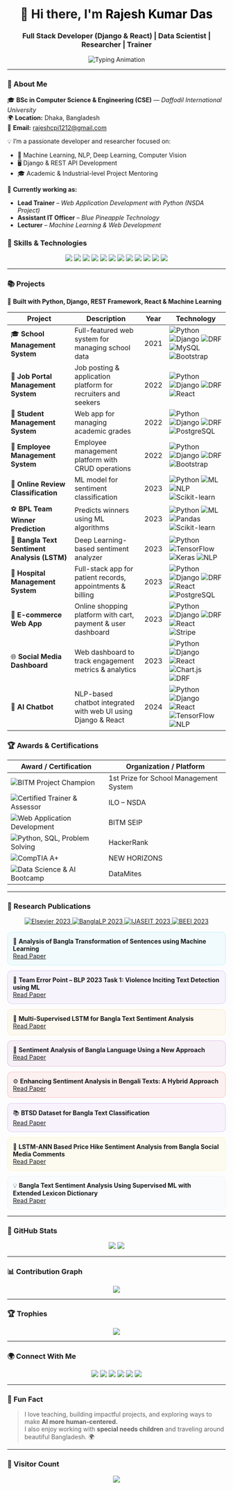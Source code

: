 <!-- Rajesh Kumar Das - Animated GitHub Profile -->

<h1 align="center">
  👋 Hi there, I'm <span style="color:#000000;">Rajesh Kumar Das</span>
</h1>
<h3 align="center">Full Stack Developer (Django & React) | Data Scientist | Researcher | Trainer</h3>

<p align="center">
  <img src="https://readme-typing-svg.herokuapp.com?font=Fira+Code&duration=2500&pause=500&color=0ef&center=true&vCenter=true&width=600&lines=Full+Stack+Developer+%28Django+%26+React%29;Machine+Learning+%7C+Deep+Learning;Data+Science+%7C+NLP+%7C+Computer+Vision;Trainer+%7C+Researcher+%7C+Mentor" alt="Typing Animation" />
</p>


---

### 🧠 About Me

🎓 **BSc in Computer Science & Engineering (CSE)** — *Daffodil International University*  
🌍 **Location:** Dhaka, Bangladesh  
📧 **Email:** rajeshcpi1212@gmail.com  

💡 I’m a passionate developer and researcher focused on:

- 🧠 Machine Learning, NLP, Deep Learning, Computer Vision  
- 🖥️ Django & REST API Development  
- 🎓 Academic & Industrial-level Project Mentoring  

🌱 **Currently working as:**

- **Lead Trainer** – *Web Application Development with Python (NSDA Project)*  
- **Assistant IT Officer** – *Blue Pineapple Technology*  
- **Lecturer** – *Machine Learning & Web Development*

### 🚀 Skills & Technologies

<p align="center">
  <!-- Skills badges -->
  <img src="https://img.shields.io/badge/Python-3776AB?style=for-the-badge&logo=python&logoColor=white" />
  <img src="https://img.shields.io/badge/Django-092E20?style=for-the-badge&logo=django&logoColor=white" />
  <img src="https://img.shields.io/badge/DRF-ff9900?style=for-the-badge&logo=django&logoColor=white" />
  <img src="https://img.shields.io/badge/React-61DAFB?style=for-the-badge&logo=react&logoColor=black" />
  <img src="https://img.shields.io/badge/PostgreSQL-316192?style=for-the-badge&logo=postgresql&logoColor=white" />
  <img src="https://img.shields.io/badge/MySQL-4479A1?style=for-the-badge&logo=mysql&logoColor=white" />
  <img src="https://img.shields.io/badge/Bootstrap-7952B3?style=for-the-badge&logo=bootstrap&logoColor=white" />
  <img src="https://img.shields.io/badge/HTML5-E34F26?style=for-the-badge&logo=html5&logoColor=white" />
  <img src="https://img.shields.io/badge/CSS3-1572B6?style=for-the-badge&logo=css3&logoColor=white" />
  <img src="https://img.shields.io/badge/JavaScript-F7DF1E?style=for-the-badge&logo=javascript&logoColor=black" />
  <img src="https://img.shields.io/badge/Docker-2496ED?style=for-the-badge&logo=docker&logoColor=white" />
  <img src="https://img.shields.io/badge/Git-F05032?style=for-the-badge&logo=git&logoColor=white" />
</p>

---
### 📚 Projects

🚧 **Built with Python, Django, REST Framework, React & Machine Learning**

| Project | Description | Year | Technology |
|---------|-------------|------|------------|
| 🎓 **School Management System** | Full-featured web system for managing school data | 2021 | ![Python](https://img.shields.io/badge/Python-3776AB?style=flat-square&logo=python) ![Django](https://img.shields.io/badge/Django-092E20?style=flat-square&logo=django) ![DRF](https://img.shields.io/badge/DRF-ff9900?style=flat-square) ![MySQL](https://img.shields.io/badge/MySQL-4479A1?style=flat-square&logo=mysql) ![Bootstrap](https://img.shields.io/badge/Bootstrap-7952B3?style=flat-square&logo=bootstrap) |
| 💼 **Job Portal Management System** | Job posting & application platform for recruiters and seekers | 2022 | ![Python](https://img.shields.io/badge/Python-3776AB?style=flat-square&logo=python) ![Django](https://img.shields.io/badge/Django-092E20?style=flat-square&logo=django) ![DRF](https://img.shields.io/badge/DRF-ff9900?style=flat-square) ![React](https://img.shields.io/badge/React-61DAFB?style=flat-square&logo=react) |
| 🏫 **Student Management System** | Web app for managing academic grades | 2022 | ![Python](https://img.shields.io/badge/Python-3776AB?style=flat-square&logo=python) ![Django](https://img.shields.io/badge/Django-092E20?style=flat-square&logo=django) ![DRF](https://img.shields.io/badge/DRF-ff9900?style=flat-square) ![PostgreSQL](https://img.shields.io/badge/PostgreSQL-316192?style=flat-square&logo=postgresql) |
| 🍳 **Employee Management System** | Employee management platform with CRUD operations | 2022 | ![Python](https://img.shields.io/badge/Python-3776AB?style=flat-square&logo=python) ![Django](https://img.shields.io/badge/Django-092E20?style=flat-square&logo=django) ![DRF](https://img.shields.io/badge/DRF-ff9900?style=flat-square) ![Bootstrap](https://img.shields.io/badge/Bootstrap-7952B3?style=flat-square&logo=bootstrap) |
| 💬 **Online Review Classification** | ML model for sentiment classification | 2023 | ![Python](https://img.shields.io/badge/Python-3776AB?style=flat-square&logo=python) ![ML](https://img.shields.io/badge/Machine%20Learning-F7DF1E?style=flat-square) ![NLP](https://img.shields.io/badge/NLP-22D3EE?style=flat-square) ![Scikit-learn](https://img.shields.io/badge/Scikit--learn-F7931E?style=flat-square) |
| ⚽ **BPL Team Winner Prediction** | Predicts winners using ML algorithms | 2023 | ![Python](https://img.shields.io/badge/Python-3776AB?style=flat-square&logo=python) ![ML](https://img.shields.io/badge/Machine%20Learning-F7DF1E?style=flat-square) ![Pandas](https://img.shields.io/badge/Pandas-150458?style=flat-square) ![Scikit-learn](https://img.shields.io/badge/Scikit--learn-F7931E?style=flat-square) |
| 🤖 **Bangla Text Sentiment Analysis (LSTM)** | Deep Learning-based sentiment analyzer | 2023 | ![Python](https://img.shields.io/badge/Python-3776AB?style=flat-square&logo=python) ![TensorFlow](https://img.shields.io/badge/TensorFlow-FF6F00?style=flat-square&logo=tensorflow) ![Keras](https://img.shields.io/badge/Keras-D00000?style=flat-square) ![NLP](https://img.shields.io/badge/NLP-22D3EE?style=flat-square) |
| 🏥 **Hospital Management System** | Full-stack app for patient records, appointments & billing | 2023 | ![Python](https://img.shields.io/badge/Python-3776AB?style=flat-square&logo=python) ![Django](https://img.shields.io/badge/Django-092E20?style=flat-square&logo=django) ![DRF](https://img.shields.io/badge/DRF-ff9900?style=flat-square) ![React](https://img.shields.io/badge/React-61DAFB?style=flat-square&logo=react) ![PostgreSQL](https://img.shields.io/badge/PostgreSQL-316192?style=flat-square&logo=postgresql) |
| 🛒 **E-commerce Web App** | Online shopping platform with cart, payment & user dashboard | 2023 | ![Python](https://img.shields.io/badge/Python-3776AB?style=flat-square&logo=python) ![Django](https://img.shields.io/badge/Django-092E20?style=flat-square&logo=django) ![DRF](https://img.shields.io/badge/DRF-ff9900?style=flat-square) ![React](https://img.shields.io/badge/React-61DAFB?style=flat-square&logo=react) ![Stripe](https://img.shields.io/badge/Stripe-635BFF?style=flat-square) |
| 🌐 **Social Media Dashboard** | Web dashboard to track engagement metrics & analytics | 2023 | ![Python](https://img.shields.io/badge/Python-3776AB?style=flat-square&logo=python) ![Django](https://img.shields.io/badge/Django-092E20?style=flat-square&logo=django) ![React](https://img.shields.io/badge/React-61DAFB?style=flat-square&logo=react) ![Chart.js](https://img.shields.io/badge/Chart.js-FF6384?style=flat-square) ![DRF](https://img.shields.io/badge/DRF-ff9900?style=flat-square) |
| 🤖 **AI Chatbot** | NLP-based chatbot integrated with web UI using Django & React | 2024 | ![Python](https://img.shields.io/badge/Python-3776AB?style=flat-square&logo=python) ![Django](https://img.shields.io/badge/Django-092E20?style=flat-square&logo=django) ![React](https://img.shields.io/badge/React-61DAFB?style=flat-square&logo=react) ![TensorFlow](https://img.shields.io/badge/TensorFlow-FF6F00?style=flat-square&logo=tensorflow) ![NLP](https://img.shields.io/badge/NLP-22D3EE?style=flat-square) |

### 🏆 Awards & Certifications

| Award / Certification | Organization / Platform |
|----------------------|------------------------|
| ![BITM Project Champion](https://img.shields.io/badge/BITM_Project_Champion-1st%20Prize-blue?style=for-the-badge&logo=appveyor) | 1st Prize for School Management System |
| ![Certified Trainer & Assessor](https://img.shields.io/badge/Certified_Trainer_&_Assessor-ILO_NSDA-green?style=for-the-badge&logo=read-the-docs) | ILO – NSDA |
| ![Web Application Development](https://img.shields.io/badge/Web_Application_Development-BITM_SEIP-orange?style=for-the-badge&logo=html5) | BITM SEIP |
| ![Python, SQL, Problem Solving](https://img.shields.io/badge/Python_SQL_Problem_Solving-HackerRank-purple?style=for-the-badge&logo=hackerrank) | HackerRank |
| ![CompTIA A+](https://img.shields.io/badge/CompTIA_A%2B-NEW_HORIZONS-red?style=for-the-badge&logo=compass) | NEW HORIZONS |
| ![Data Science & AI Bootcamp](https://img.shields.io/badge/Data_Science_&_AI_Bootcamp-DataMites-blueviolet?style=for-the-badge&logo=databricks) | DataMites |

---
### 📖 Research Publications

<p align="center">

  <a href="https://www.sciencedirect.com/science/article/pii/S2405844023074893" target="_blank">
    <img alt="Elsevier 2023" src="https://img.shields.io/badge/Elsevier-2023-green?style=for-the-badge&logo=elsevier" />
  </a>
  <a href="https://aclanthology.org/2023.banglalp-1.44/" target="_blank">
    <img alt="BanglaLP 2023" src="https://img.shields.io/badge/BanglaLP-2023-orange?style=for-the-badge&logo=acm" />
  </a>
  
  <a href="https://ijaseit.insightsociety.org/index.php/ijaseit/article/view/18534" target="_blank">
    <img alt="IJASEIT 2023" src="https://img.shields.io/badge/IJASEIT-2023-red?style=for-the-badge&logo=researchgate" />
  </a>
 
  <a href="https://beei.org/index.php/EEI/article/view/7617" target="_blank">
    <img alt="BEEI 2023" src="https://img.shields.io/badge/BEEI-2023-yellow?style=for-the-badge&logo=researchgate" />
  </a>
 
</p>

<div style="display: grid; grid-template-columns: repeat(auto-fit, minmax(300px, 1fr)); gap: 12px; margin-top: 16px;">

<div style="background: rgba(34,211,238,0.05); padding: 12px; border-radius: 10px; border: 1px solid rgba(34,211,238,0.2); transition: transform 0.2s;">
  🧾 <b>Analysis of Bangla Transformation of Sentences using Machine Learning</b><br>
  <a href="https://aclanthology.org/2023.banglalp-1.30/" target="_blank">Read Paper</a>
</div>

<div style="background: rgba(124,58,237,0.05); padding: 12px; border-radius: 10px; border: 1px solid rgba(124,58,237,0.2); transition: transform 0.2s;">
  🧠 <b>Team Error Point – BLP 2023 Task 1: Violence Inciting Text Detection using ML</b><br>
  <a href="https://www.sciencedirect.com/science/article/pii/S2405844023074893" target="_blank">Read Paper</a>
</div>

<div style="background: rgba(255,165,0,0.05); padding: 12px; border-radius: 10px; border: 1px solid rgba(255,165,0,0.2); transition: transform 0.2s;">
  💬 <b>Multi-Supervised LSTM for Bangla Text Sentiment Analysis</b><br>
  <a href="https://aclanthology.org/2023.banglalp-1.44/" target="_blank">Read Paper</a>
</div>

<div style="background: rgba(128,0,128,0.05); padding: 12px; border-radius: 10px; border: 1px solid rgba(128,0,128,0.2); transition: transform 0.2s;">
  🧩 <b>Sentiment Analysis of Bangla Language Using a New Approach</b><br>
  <a href="https://www.sciencedirect.com/science/article/pii/S2405844023074893?ssrnid=4401921&dgcid=SSRN_redirect_SD" target="_blank">Read Paper</a>
</div>

<div style="background: rgba(255,0,0,0.05); padding: 12px; border-radius: 10px; border: 1px solid rgba(255,0,0,0.2); transition: transform 0.2s;">
  ⚙️ <b>Enhancing Sentiment Analysis in Bengali Texts: A Hybrid Approach</b><br>
  <a href="https://ijaseit.insightsociety.org/index.php/ijaseit/article/view/18534" target="_blank">Read Paper</a>
</div>

<div style="background: rgba(138,43,226,0.05); padding: 12px; border-radius: 10px; border: 1px solid rgba(138,43,226,0.2); transition: transform 0.2s;">
  📚 <b>BTSD Dataset for Bangla Text Classification</b><br>
  <a href="https://www.sciencedirect.com/science/article/pii/S2352340923005450" target="_blank">Read Paper</a>
</div>

<div style="background: rgba(255,215,0,0.05); padding: 12px; border-radius: 10px; border: 1px solid rgba(255,215,0,0.2); transition: transform 0.2s;">
  📝 <b>LSTM-ANN Based Price Hike Sentiment Analysis from Bangla Social Media Comments</b><br>
  <a href="https://beei.org/index.php/EEI/article/view/7617" target="_blank">Read Paper</a>
</div>

<div style="background: rgba(173,216,230,0.05); padding: 12px; border-radius: 10px; border: 1px solid rgba(173,216,230,0.2); transition: transform 0.2s;">
  💡 <b>Bangla Text Sentiment Analysis Using Supervised ML with Extended Lexicon Dictionary</b><br>
  <a href="https://www.sciencedirect.com/science/article/pii/S2405844023074893?ssrnid=4401921&dgcid=SSRN_redirect_SD" target="_blank">Read Paper</a>
</div>

</div>


---
### 🧩 GitHub Stats

<p align="center">
  <img src="https://github-readme-stats.vercel.app/api?username=rajeshdiu&show_icons=true&theme=react&hide_border=true" />
  <img src="https://github-readme-streak-stats.herokuapp.com/?user=rajeshdiu&theme=react&hide_border=true" />
</p>

---

### 📊 Contribution Graph

<p align="center">
  <img src="https://github-readme-activity-graph.vercel.app/graph?username=rajeshdiu&theme=react-dark&hide_border=true" />
</p>

---

### 🏆 Trophies

<p align="center">
  <img src="https://github-profile-trophy.vercel.app/?username=rajeshdiu&theme=algolia&margin-w=10&row=1" />
</p>

---

### 🌍 Connect With Me

<p align="center">
  <a href="https://github.com/rajeshdiu"><img src="https://img.shields.io/badge/GitHub-181717?style=for-the-badge&logo=github&logoColor=white" /></a>
  <a href="https://www.linkedin.com/in/rajeshitor/"><img src="https://img.shields.io/badge/LinkedIn-0A66C2?style=for-the-badge&logo=linkedin&logoColor=white" /></a>
  <a href="https://www.facebook.com/rajeshdasitor/"><img src="https://img.shields.io/badge/Facebook-1877F2?style=for-the-badge&logo=facebook&logoColor=white" /></a>
  <a href="https://www.instagram.com/rajeshitor1212/"><img src="https://img.shields.io/badge/Instagram-E4405F?style=for-the-badge&logo=instagram&logoColor=white" /></a>
  <a href="https://twitter.com/rajeshitor"><img src="https://img.shields.io/badge/Twitter-1DA1F2?style=for-the-badge&logo=twitter&logoColor=white" /></a>
  <a href="https://www.youtube.com/c/CreativeCodersbd"><img src="https://img.shields.io/badge/YouTube-FF0000?style=for-the-badge&logo=youtube&logoColor=white" /></a>
</p>

---

### 💬 Fun Fact

> I love teaching, building impactful projects, and exploring ways to make **AI more human-centered.**  
> I also enjoy working with **special needs children** and traveling around beautiful Bangladesh. 🌍

---

### 📌 Visitor Count

<p align="center">
  <img src="https://komarev.com/ghpvc/?username=rajeshdiu&color=blueviolet&style=for-the-badge" />
</p>
